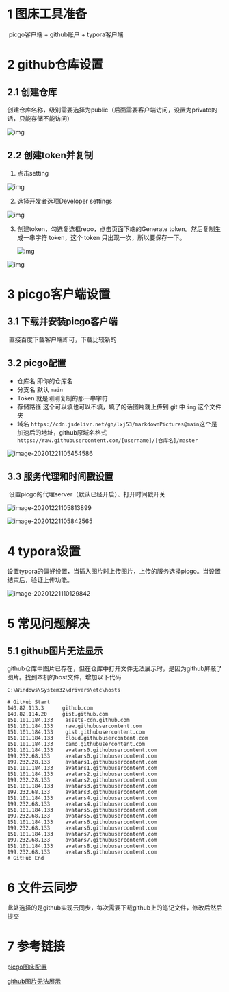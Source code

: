 # 1 图床工具准备

​	picgo客户端 + github账户 + typora客户端



# 2 github仓库设置

## 2.1 创建仓库

​	创建仓库名称，级别需要选择为public（后面需要客户端访问，设置为private的话，只能存储不能访问）

![img](https://cdn.jsdelivr.net/gh/lxj53/markdownPictures@main/img/20201221103734.png)



## 2.2 创建token并复制

1. 点击setting

![img](https://cdn.jsdelivr.net/gh/lxj53/markdownPictures@main/img/20201221103936.png)

2. 选择开发者选项Developer settings

   

![img](https://cdn.jsdelivr.net/gh/lxj53/markdownPictures@main/img/20201221104103.png)

3. 创建token，勾选复选框repo，点击页面下端的Generate token。然后复制生成一串字符 token，这个 token 只出现一次，所以要保存一下。

   ![img](https://cdn.jsdelivr.net/gh/lxj53/markdownPictures@main/img/20201221104257.png)

![img](https://cdn.jsdelivr.net/gh/lxj53/markdownPictures@main/img/20201221104313.png)



# 3 picgo客户端设置

## 3.1 下载并安装picgo客户端

​		直接百度下载客户端即可，下载比较新的

## 3.2 picgo配置

- 仓库名 即你的仓库名
- 分支名 默认 `main`
- Token 就是刚刚复制的那一串字符
- 存储路径 这个可以填也可以不填，填了的话图片就上传到 git 中 `img` 这个文件夹
- 域名 `https://cdn.jsdelivr.net/gh/lxj53/markdownPictures@main`这个是加速后的地址，github原域名格式 `https://raw.githubusercontent.com/[username]/[仓库名]/master`

![image-20201221105454586](https://cdn.jsdelivr.net/gh/lxj53/markdownPictures@main/img/20201221105454.png)

## 3.3 服务代理和时间戳设置

​	设置picgo的代理server（默认已经开启）、打开时间戳开关

![image-20201221105813899](https://cdn.jsdelivr.net/gh/lxj53/markdownPictures@main/img/20201221105813.png)

![image-20201221105842565](https://cdn.jsdelivr.net/gh/lxj53/markdownPictures@main/img/20201221105842.png)

# 4 typora设置

​	设置typora的偏好设置，当插入图片时上传图片，上传的服务选择picgo。当设置结束后，验证上传功能。

![image-20201221110129842](https://cdn.jsdelivr.net/gh/lxj53/markdownPictures@main/img/20201221110129.png)

# 5 常见问题解决

## 5.1 github图片无法显示

​	github仓库中图片已存在，但在仓库中打开文件无法展示时，是因为github屏蔽了图片。找到本机的host文件，增加以下代码

```
C:\Windows\System32\drivers\etc\hosts
```

```
# GitHub Start 
140.82.113.3      github.com
140.82.114.20     gist.github.com
151.101.184.133    assets-cdn.github.com
151.101.184.133    raw.githubusercontent.com
151.101.184.133    gist.githubusercontent.com
151.101.184.133    cloud.githubusercontent.com
151.101.184.133    camo.githubusercontent.com
151.101.184.133    avatars0.githubusercontent.com
199.232.68.133     avatars0.githubusercontent.com
199.232.28.133     avatars1.githubusercontent.com
151.101.184.133    avatars1.githubusercontent.com
151.101.184.133    avatars2.githubusercontent.com
199.232.28.133     avatars2.githubusercontent.com
151.101.184.133    avatars3.githubusercontent.com
199.232.68.133     avatars3.githubusercontent.com
151.101.184.133    avatars4.githubusercontent.com
199.232.68.133     avatars4.githubusercontent.com
151.101.184.133    avatars5.githubusercontent.com
199.232.68.133     avatars5.githubusercontent.com
151.101.184.133    avatars6.githubusercontent.com
199.232.68.133     avatars6.githubusercontent.com
151.101.184.133    avatars7.githubusercontent.com
199.232.68.133     avatars7.githubusercontent.com
151.101.184.133    avatars8.githubusercontent.com
199.232.68.133     avatars8.githubusercontent.com
# GitHub End
```

# 6 文件云同步

​	此处选择的是github实现云同步，每次需要下载github上的笔记文件，修改后然后提交

# 7 参考链接

[picgo图床配置](https://blog.csdn.net/yefcion/article/details/88412025)

[github图片无法展示](https://blog.csdn.net/weixin_41279876/article/details/109040379)

